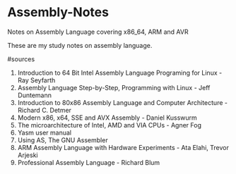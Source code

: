 # Assembly-Notes
Notes on Assembly Language covering x86_64, ARM and AVR

These are my study notes on assembly language.

#sources
1. Introduction to 64 Bit Intel Assembly Language Programing for Linux - Ray Seyfarth
2. Assembly Language Step-by-Step, Programming with Linux - Jeff Duntemann
3. Introduction to 80x86 Assembly Language and Computer Architecture - Richard C. Detmer
4. Modern x86, x64, SSE and AVX Assembly - Daniel Kusswurm
5. The microarchitecture of Intel, AMD and VIA CPUs - Agner Fog
6. Yasm user manual
7. Using AS, The GNU Assembler
8. ARM Assembly Language with Hardware Experiments - Ata Elahi, Trevor Arjeski
9. Professional Assembly Language - Richard Blum
